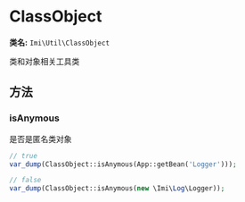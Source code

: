 # ClassObject

**类名:** `Imi\Util\ClassObject`

类和对象相关工具类

## 方法

### isAnymous

是否是匿名类对象

```php
// true
var_dump(ClassObject::isAnymous(App::getBean('Logger')));

// false
var_dump(ClassObject::isAnymous(new \Imi\Log\Logger));
```
